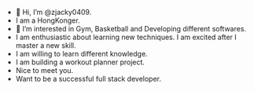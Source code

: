 - 👋 Hi, I’m @zjacky0409.
- I am a HongKonger.
- 👀 I’m interested in Gym, Basketball and Developing different softwares.
- I am enthusiastic about learning new techniques. I am excited after I master a new skill.
- I am willing to learn different knowledge.
- I am building a workout planner project. 
- Nice to meet you.
- Want to be a successful full stack developer.


<!---
zjacky0409/zjacky0409 is a ✨ special ✨ repository because its `README.md` (this file) appears on your GitHub profile.
You can click the Preview link to take a look at your changes.
--->
